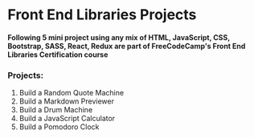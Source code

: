 # Front End Libraries Projects

#### Following 5 mini project using  any mix of HTML, JavaScript, CSS, Bootstrap, SASS, React, Redux are part of FreeCodeCamp's  Front End Libraries Certification course


### Projects: 
1. Build a Random Quote Machine
2. Build a Markdown Previewer
3. Build a Drum Machine
4. Build a JavaScript Calculator
5. Build a Pomodoro Clock
